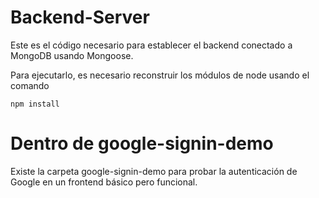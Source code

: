 # Backend-Server 

Este es el código necesario para establecer el backend 
conectado a MongoDB usando Mongoose.

Para ejecutarlo, es necesario reconstruir los módulos 
de node usando el comando

```
npm install
```

# Dentro de google-signin-demo

Existe la carpeta google-signin-demo para probar la 
autenticación de Google en un frontend básico pero
funcional.